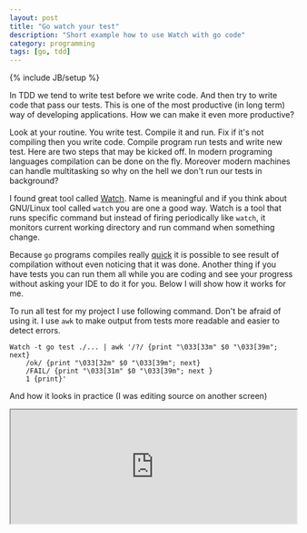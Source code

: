 ```yaml
---
layout: post
title: "Go watch your test"
description: "Short example how to use Watch with go code"
category: programming
tags: [go, tdd]
---
```

{% include JB/setup %}

In TDD we tend to write test before we write code. And then try to write code that pass our tests. This is one of
the most productive (in long term) way of developing applications. How we can make it even more productive?

Look at your routine. You write test. Compile it and run. Fix if it's not compiling then you write code. Compile program
run tests and write new test. Here are two steps that may be kicked off. In modern programing languages compilation can be
done on the fly. Moreover modern machines can handle multitasking so why on the hell we don't run our tests in background?

I found great tool called [Watch](https://github.com/eaburns/Watch). Name is meaningful and if you think about GNU/Linux
tool called `watch` you are one a good way.
Watch is a tool that runs specific command but instead of firing periodically like `watch`, it monitors current
working directory and run command when something change.

Because `go` programs compiles really [quick](http://stackoverflow.com/q/2976630/1387612) it is possible to see result
of compilation without even noticing that it was done. Another thing if you have tests you can run them all while you are
coding and see your progress without asking your IDE to do it for you. Below I will show how it works for me.

To run all test for my project I use following command. Don't be afraid of using it. I use `awk` to make output from tests
more readable and easier to detect errors.

	Watch -t go test ./... | awk '/?/ {print "\033[33m" $0 "\033[39m"; next}
		/ok/ {print "\033[32m" $0 "\033[39m"; next}
		/FAIL/ {print "\033[31m" $0 "\033[39m"; next }
		1 {print}'

And how it looks in practice (I was editing source on another screen)

<iframe src="http://showterm.io/c2e02792be7389b2e010d" width="100%" height="200" align="middle"></iframe>